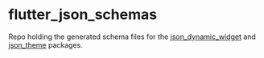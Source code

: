 # flutter_json_schemas

Repo holding the generated schema files for the [json_dynamic_widget](https://pub.dev/packages/json_dynamic_widget) and [json_theme](https://pub.dev/packages/json_theme) packages.